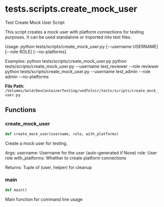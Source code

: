 # tests.scripts.create_mock_user

Test Create Mock User Script

This script creates a mock user with platform connections for testing purposes.
It can be used standalone or imported into test files.

Usage:
    python tests/scripts/create_mock_user.py [--username USERNAME] [--role ROLE] [--no-platforms]
    
Examples:
    python tests/scripts/create_mock_user.py
    python tests/scripts/create_mock_user.py --username test_reviewer --role reviewer
    python tests/scripts/create_mock_user.py --username test_admin --role admin --no-platforms

**File Path:** `/Volumes/Gold/DevContainerTesting/vedfolnir/tests/scripts/create_mock_user.py`

## Functions

### create_mock_user

```python
def create_mock_user(username, role, with_platforms)
```

Create a mock user for testing.

Args:
    username: Username for the user (auto-generated if None)
    role: User role
    with_platforms: Whether to create platform connections
    
Returns:
    Tuple of (user, helper) for cleanup

### main

```python
def main()
```

Main function for command line usage

